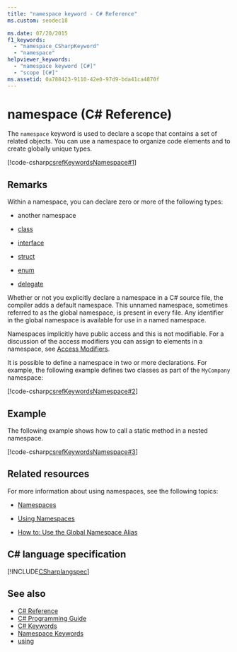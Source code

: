 ```yaml
---
title: "namespace keyword - C# Reference"
ms.custom: seodec18

ms.date: 07/20/2015
f1_keywords: 
  - "namespace_CSharpKeyword"
  - "namespace"
helpviewer_keywords: 
  - "namespace keyword [C#]"
  - "scope [C#]"
ms.assetid: 0a788423-9110-42e0-97d9-bda41ca4870f
---
```

# namespace (C# Reference)

The `namespace` keyword is used to declare a scope that contains a set of related objects. You can use a namespace to organize code elements and to create globally unique types.

[!code-csharp[csrefKeywordsNamespace#1](~/samples/snippets/csharp/VS_Snippets_VBCSharp/csrefKeywordsNamespace/CS/csrefKeywordsNamespace.cs#1)]

## Remarks

Within a namespace, you can declare zero or more of the following types:

- another namespace

- [class](class.md)

- [interface](interface.md)

- [struct](struct.md)

- [enum](enum.md)

- [delegate](delegate.md)

Whether or not you explicitly declare a namespace in a C# source file, the compiler adds a default namespace. This unnamed namespace, sometimes referred to as the global namespace, is present in every file. Any identifier in the global namespace is available for use in a named namespace.

Namespaces implicitly have public access and this is not modifiable. For a discussion of the access modifiers you can assign to elements in a namespace, see [Access Modifiers](access-modifiers.md).

It is possible to define a namespace in two or more declarations. For example, the following example defines two classes as part of the `MyCompany` namespace:

[!code-csharp[csrefKeywordsNamespace#2](~/samples/snippets/csharp/VS_Snippets_VBCSharp/csrefKeywordsNamespace/CS/csrefKeywordsNamespace.cs#2)]

## Example

The following example shows how to call a static method in a nested namespace.

[!code-csharp[csrefKeywordsNamespace#3](~/samples/snippets/csharp/VS_Snippets_VBCSharp/csrefKeywordsNamespace/CS/csrefKeywordsNamespace.cs#3)]

## Related resources

For more information about using namespaces, see the following topics:

- [Namespaces](../../programming-guide/namespaces/index.md)

- [Using Namespaces](../../programming-guide/namespaces/using-namespaces.md)

- [How to: Use the Global Namespace Alias](../../programming-guide/namespaces/how-to-use-the-global-namespace-alias.md)

## C# language specification

[!INCLUDE[CSharplangspec](~/includes/csharplangspec-md.md)]

## See also

- [C# Reference](../../language-reference/index.md)
- [C# Programming Guide](../../programming-guide/index.md)
- [C# Keywords](index.md)
- [Namespace Keywords](namespace-keywords.md)
- [using](using.md)